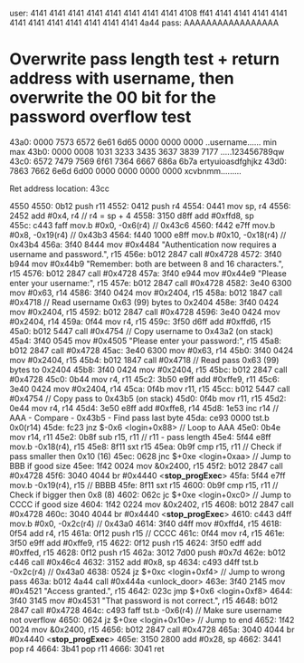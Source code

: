 
user: 4141 4141 4141 4141 4141 4141 4141 4141 4108 ff41 4141 4141 4141 4141 4141 4141 4141 4141 4141 4141 4141 4a44
pass: AAAAAAAAAAAAAAAAA

# Overwrite pass length test + return address with username, then overwrite the 00 bit for the password overflow test

43a0: 0000 7573 6572 6e61 6d65 0000 0000 0000   ..username......
		     min max
43b0: 0000 0008  1031 3233 3435 3637 3839 7177   .....123456789qw
43c0: 6572 7479  7569 6f61 7364 6667 686a 6b7a   ertyuioasdfghjkz
43d0: 7863 7662  6e6d 6d00 0000 0000 0000 0000   xcvbnmm.........

Ret address location: 43cc

4550 <login>
4550:  0b12           push	r11
4552:  0412           push	r4
4554:  0441           mov	sp, r4
4556:  2452           add	#0x4, r4 				// r4 = sp + 4
4558:  3150 d8ff      add	#0xffd8, sp 			
455c:  c443 faff      mov.b	#0x0, -0x6(r4)			// 0x43c6
4560:  f442 e7ff      mov.b	#0x8, -0x19(r4)			// 0x43b3
4564:  f440 1000 e8ff mov.b	#0x10, -0x18(r4)		// 0x43b4
456a:  3f40 8444      mov	#0x4484 "Authentication now requires a username and password.", r15
456e:  b012 2847      call	#0x4728 <puts>
4572:  3f40 b944      mov	#0x44b9 "Remember: both are between 8 and 16 characters.", r15
4576:  b012 2847      call	#0x4728 <puts>
457a:  3f40 e944      mov	#0x44e9 "Please enter your username:", r15
457e:  b012 2847      call	#0x4728 <puts>
4582:  3e40 6300      mov	#0x63, r14
4586:  3f40 0424      mov	#0x2404, r15
458a:  b012 1847      call	#0x4718 <getsn> 		// Read username 0x63 (99) bytes to 0x2404
458e:  3f40 0424      mov	#0x2404, r15
4592:  b012 2847      call	#0x4728 <puts>
4596:  3e40 0424      mov	#0x2404, r14
459a:  0f44           mov	r4, r15
459c:  3f50 d6ff      add	#0xffd6, r15
45a0:  b012 5447      call	#0x4754 <strcpy> 		// Copy username to 0x43a2 (on stack)
45a4:  3f40 0545      mov	#0x4505 "Please enter your password:", r15
45a8:  b012 2847      call	#0x4728 <puts>
45ac:  3e40 6300      mov	#0x63, r14
45b0:  3f40 0424      mov	#0x2404, r15
45b4:  b012 1847      call	#0x4718 <getsn> 		// Read pass 0x63 (99) bytes to 0x2404
45b8:  3f40 0424      mov	#0x2404, r15
45bc:  b012 2847      call	#0x4728 <puts>
45c0:  0b44           mov	r4, r11
45c2:  3b50 e9ff      add	#0xffe9, r11
45c6:  3e40 0424      mov	#0x2404, r14
45ca:  0f4b           mov	r11, r15
45cc:  b012 5447      call	#0x4754 <strcpy> 		// Copy pass to 0x43b5 (on stack)
45d0:  0f4b           mov	r11, r15
45d2:  0e44           mov	r4, r14
45d4:  3e50 e8ff      add	#0xffe8, r14
45d8:  1e53           inc	r14						// AAA - Compare - 0x43b5 - Find pass last byte
45da:  ce93 0000      tst.b	0x0(r14)
45de:  fc23           jnz	$-0x6 <login+0x88> 		// Loop to AAA
45e0:  0b4e           mov	r14, r11
45e2:  0b8f           sub	r15, r11 				// r11 - pass length
45e4:  5f44 e8ff      mov.b	-0x18(r4), r15
45e8:  8f11           sxt	r15
45ea:  0b9f           cmp	r15, r11 				// Check if pass smaller then 0x10 (16)
45ec:  0628           jnc	$+0xe <login+0xaa> 		// Jump to BBB if good size
45ee:  1f42 0024      mov	&0x2400, r15
45f2:  b012 2847      call	#0x4728 <puts>
45f6:  3040 4044      br	#0x4440 <__stop_progExec__>
45fa:  5f44 e7ff      mov.b	-0x19(r4), r15 			// BBBB
45fe:  8f11           sxt	r15
4600:  0b9f           cmp	r15, r11 				// Check if bigger then 0x8 (8)
4602:  062c           jc	$+0xe <login+0xc0> 		// Jump to CCCC if good size
4604:  1f42 0224      mov	&0x2402, r15
4608:  b012 2847      call	#0x4728 <puts>
460c:  3040 4044      br	#0x4440 <__stop_progExec__>
4610:  c443 d4ff      mov.b	#0x0, -0x2c(r4)			// 0x43a0
4614:  3f40 d4ff      mov	#0xffd4, r15
4618:  0f54           add	r4, r15
461a:  0f12           push	r15 					// CCCC
461c:  0f44           mov	r4, r15
461e:  3f50 e9ff      add	#0xffe9, r15
4622:  0f12           push	r15
4624:  3f50 edff      add	#0xffed, r15
4628:  0f12           push	r15
462a:  3012 7d00      push	#0x7d
462e:  b012 c446      call	#0x46c4 <INT>
4632:  3152           add	#0x8, sp
4634:  c493 d4ff      tst.b	-0x2c(r4)				// 0x43a0
4638:  0524           jz	$+0xc <login+0xf4>		// Jump to wrong pass
463a:  b012 4a44      call	#0x444a <unlock_door>
463e:  3f40 2145      mov	#0x4521 "Access granted.", r15
4642:  023c           jmp	$+0x6 <login+0xf8>
4644:  3f40 3145      mov	#0x4531 "That password is not correct.", r15
4648:  b012 2847      call	#0x4728 <puts>
464c:  c493 faff      tst.b	-0x6(r4)				// Make sure username not overflow
4650:  0624           jz	$+0xe <login+0x10e> 	// Jump to end
4652:  1f42 0024      mov	&0x2400, r15
4656:  b012 2847      call	#0x4728 <puts>
465a:  3040 4044      br	#0x4440 <__stop_progExec__>
465e:  3150 2800      add	#0x28, sp
4662:  3441           pop	r4
4664:  3b41           pop	r11
4666:  3041           ret